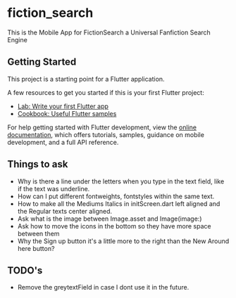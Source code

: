 # fiction_search

This is the Mobile App for FictionSearch a Universal Fanfiction Search Engine

## Getting Started

This project is a starting point for a Flutter application.

A few resources to get you started if this is your first Flutter project:

- [Lab: Write your first Flutter app](https://docs.flutter.dev/get-started/codelab)
- [Cookbook: Useful Flutter samples](https://docs.flutter.dev/cookbook)

For help getting started with Flutter development, view the
[online documentation](https://docs.flutter.dev/), which offers tutorials,
samples, guidance on mobile development, and a full API reference.

## Things to ask
- Why is there a line under the letters when you type in the text field, like if the text was underline.
- How can I put different fontweights, fontstyles within the same text.
- How to make all the Mediums Italics in initScreen.dart left aligned and the Regular texts center aligned.
- Ask what is the image between Image.asset and Image(image:)
- Ask how to move the icons in the bottom so they have more space between them
- Why the Sign up button it's a little more to the right than the New Around here button?

## TODO's
- Remove the greytextField in case I dont use it in the future.
